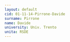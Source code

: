 ```yaml
---
layout: default 
cid: 01-11-14-Pirrone-Davide
surname: Pirrone
name: Davide
university: Univ. Trento
unita: RSDE
---
```

